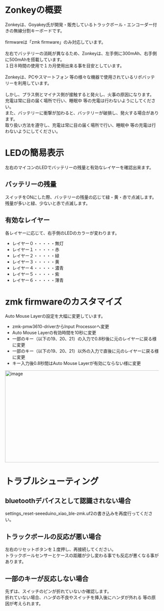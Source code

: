 # Zonkeyの概要

Zonkeyは、Goyakey氏が開発・販売しているトラックボール・エンコーダー付きの無線分割キーボードです。<br>
<br>
firmwareは「zmk firmware」のみ対応しています。<br>
<br>
左右でバッテリーの消耗が異なるため、Zonkeyは、左手側に300mAh、右手側に500mAhを搭載しています。<br>
１日８時間の使用で１カ月使用出来る事を目安としています。<br>
<br>
Zonkeyは、PCやスマートフォン 等の様々な機器で使用されているリボバッテリーを利用しています。<br>
<br>
しかし、プラス側とマイナス側が接触すると発火し、火事の原因になります。<br>
充電は常に目の届く場所で行い、睡眠中 等の充電は行わないようにしてください。<br>
また、バッテリーに衝撃が加わると、バッテリーが破損し、発火する場合があります。<br>
取り扱い方法を遵守し、充電は常に目の届く場所で行い、睡眠中 等の充電は行わないようにしてください。<br>

# LEDの簡易表示

左右のマイコンのLEDでバッテリーの残量と有効なレイヤーを確認出来ます。<br>

## バッテリーの残量

スイッチをONにした際、バッテリーの残量の応じて緑・黄・赤で点滅します。<br>
残量が多いと緑、少ないと赤で点滅します。<br>

## 有効なレイヤー

各レイヤーに応じて、右手側のLEDのカラーが変わります。<br>

- レイヤー０・・・・・無灯
- レイヤー１・・・・・赤
- レイヤー２・・・・・緑
- レイヤー３・・・・・黄
- レイヤー４・・・・・濃青
- レイヤー５・・・・・紫
- レイヤー６・・・・・薄青

# zmk firmwareのカスタマイズ

Auto Mouse Layerの設定を大幅に変更しています。<br>

- zmk-pmw3610-driverからInput Processorへ変更
- Auto Mouse Layerの有効時間を10秒に変更
- 一部のキー（以下の19、20、21）の入力で0.8秒後に元のレイヤーに戻る様に変更
- 一部のキー（以下の19、20、21）以外の入力で直後に元のレイヤーに戻る様に変更
- キー入力後0.8秒間はAuto Mouse Layerが有効にならない様に変更

<img width="820" height="300" alt="image" src="https://github.com/user-attachments/assets/7ff1f105-b240-46af-9263-9e1712fe4fda" />

# トラブルシューティング

## bluetoothデバイスとして認識されない場合

settings_reset-seeeduino_xiao_ble-zmk.uf2の書き込みを再度行ってください。<br>

## トラックボールの反応が悪い場合

左右のリセットボタンを１度押し、再接続してください。<br>
トラックボールセンサーとケースの距離が少し変わる事でも反応が悪くなる事があります。<br>

## 一部のキーが反応しない場合

先ずは、スイッチのピンが折れていないか確認します。<br>
折れていない場合、ハンダの不良やスイッチを挿入後にハンダが外れる 等の原因が考えられます。<br>
